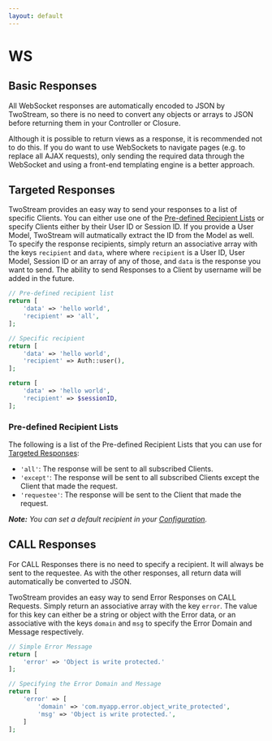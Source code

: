 ```yaml
---
layout: default
---
```


# WS
<!-- [[TOC]] -->

## Basic Responses

All WebSocket responses are automatically encoded to JSON by TwoStream, so there is no need to convert any objects or arrays to JSON before returning them in your Controller or Closure.

Although it is possible to return views as a response, it is recommended not to do this. If you do want to use WebSockets to navigate pages (e.g. to replace all AJAX requests), only sending the required data through the WebSocket and using a front-end templating engine is a better approach.

## Targeted Responses

TwoStream provides an easy way to send your responses to a list of specific Clients. You can either use one of the [Pre-defined Recipient Lists](http://twostream.cupoftea.io/docs/responses/#pre-defined-recipient-lists) or specify Clients either by their User ID or Session ID. If you provide a User Model, TwoStream will autmatically extract the ID from the Model as well. To specify the response recipients, simply return an associative array with the keys `recipient` and `data`, where where `recipient` is a User ID, User Model, Session ID or an array of any of those, and `data` is the response you want to send. The ability to send Responses to a Client by username will be added in the future.

```php
// Pre-defined recipient list
return [
    'data' => 'hello world',
    'recipient' => 'all',
];

// Specific recipient
return [
    'data' => 'hello world',
    'recipient' => Auth::user(),
];

return [
    'data' => 'hello world',
    'recipient' => $sessionID,
];
```

### Pre-defined Recipient Lists

The following is a list of the Pre-defined Recipient Lists that you can use for [Targeted Responses](http://twostream.cupoftea.io/docs/responses/#targeted-responses):

 - `'all'`: The response will be sent to all subscribed Clients.
 - `'except'`: The response will be sent to all subscribed Clients except the Client that made the request.
 - `'requestee'`: The response will be sent to the Client that made the request.

_**Note:** You can set a default recipient in your [Configuration](http://twostream.cupoftea.io/docs/configuration/#response-settings)._

## CALL Responses

For CALL Responses there is no need to specify a recipient. It will always be sent to the requestee. As with the other responses, all return data will automatically be converted to JSON.

TwoStream provides an easy way to send Error Responses on CALL Requests. Simply return an associative array with the key `error`. The value for this key can either be a string or object with the Error data, or an associative with the keys `domain` and `msg` to specify the Error Domain and Message respectively.

```php
// Simple Error Message
return [
    'error' => 'Object is write protected.'
];

// Specifying the Error Domain and Message
return [
    'error' => [
        'domain' => 'com.myapp.error.object_write_protected',
        'msg' => 'Object is write protected.',
    ]
];
```

